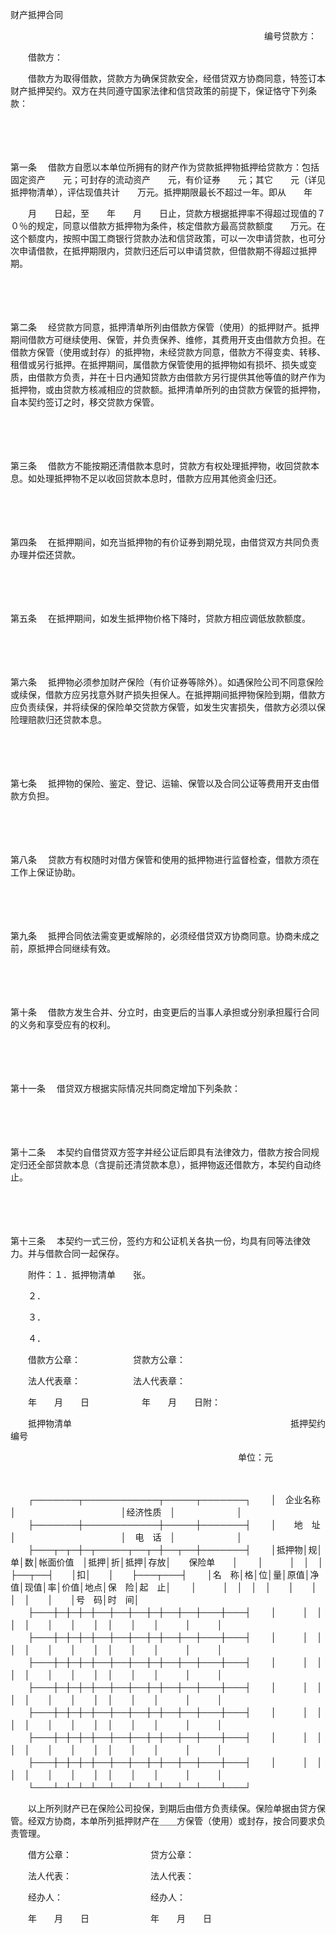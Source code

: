 



财产抵押合同



 

　　　　　　　　　　　　　　　　　　　　　　　　　　　　　编号贷款方：

　　借款方：

　　借款方为取得借款，贷款方为确保贷款安全，经借贷双方协商同意，特签订本财产抵押契约。双方在共同遵守国家法律和信贷政策的前提下，保证恪守下列条款：

　　

　　

第一条
　借款方自愿以本单位所拥有的财产作为贷款抵押物抵押给贷款方：包括固定资产　　元；可封存的流动资产　　元，有价证券　　元；其它　　元（详见抵押物清单），评估现值共计　　万元。抵押期限最长不超过一年。即从　　年　　

　　月　　日起，至　　年　　月　　日止，贷款方根据抵押率不得超过现值的７０％的规定，同意以借款方抵押物为条件，核定借款方最高贷款额度　　万元。在这个额度内，按照中国工商银行贷款办法和信贷政策，可以一次申请贷款，也可分次申请借款，在抵押期限内，贷款归还后可以申请贷款，但借款期不得超过抵押期。

　　

　　

第二条
　经贷款方同意，抵押清单所列由借款方保管（使用）的抵押财产。抵押期间借款方可继续使用、保管，并负责保养、维修，其费用开支由借款方负担。在借款方保管（使用或封存）的抵押物，未经贷款方同意，借款方不得变卖、转移、租借或另行抵押。在抵押期间，属借款方保管使用的抵押物如有损坏、损失或变质，由借款方负责，并在十日内通知贷款方由借款方另行提供其他等值的财产作为抵押物，或由贷款方核减相应的贷款额。抵押清单所列的由贷款方保管的抵押物，自本契约签订之时，移交贷款方保管。

　　

　　

第三条
　借款方不能按期还清借款本息时，贷款方有权处理抵押物，收回贷款本息。如处理抵押物不足以收回贷款本息时，借款方应用其他资金归还。

　　

　　

第四条
　在抵押期间，如充当抵押物的有价证券到期兑现，由借贷双方共同负责办理并偿还贷款。

　　

　　

第五条
　在抵押期间，如发生抵押物价格下降时，贷款方相应调低放款额度。

　　

　　

第六条
　抵押物必须参加财产保险（有价证券等除外）。如遇保险公司不同意保险或续保，借款方应另找意外财产损失担保人。在抵押期间抵押物保险到期，借款方应负责续保，并将续保的保险单交贷款方保管，如发生灾害损失，借款方必须以保险理赔款归还贷款本息。

　　

　　

第七条
　抵押物的保险、鉴定、登记、运输、保管以及合同公证等费用开支由借款方负担。

　　

　　

第八条
　贷款方有权随时对借方保管和使用的抵押物进行监督检查，借款方须在工作上保证协助。

　　

　　

第九条
　抵押合同依法需变更或解除的，必须经借贷双方协商同意。协商未成之前，原抵押合同继续有效。

　　

　　

第十条
　借款方发生合并、分立时，由变更后的当事人承担或分别承担履行合同的义务和享受应有的权利。

　　

　　

第十一条
　借贷双方根据实际情况共同商定增加下列条款：

　　

　　

第十二条
　本契约自借贷双方签字并经公证后即具有法律效力，借款方按合同规定归还全部贷款本息（含提前还清贷款本息），抵押物返还借款方，本契约自动终止。

　　

　　

第十三条
　本契约一式三份，签约方和公证机关各执一份，均具有同等法律效力。并与借款合同一起保存。

　　附件：１．抵押物清单　　张。

　　２．

　　３．

　　４．

　　借款方公章：　　　　　　贷款方公章：

　　法人代表章：　　　　　　法人代表章：

　　年　　月　　日　　　　　　年　　月　　日附：　　　　　　　　　　　　　 

　　抵押物清单　　　　　　　　　　　　　　　　　　　　　　　　　抵押契约编号

　　　　　　　　　　　　　　　　　　　　　　　　　　单位：元

　　


　　┌───────┬────────────┬─────┬───────┐
　　│　企业名称　　│　　　　　　　　　　　　│经济性质　│　　　　　　　│
　　├───────┼────────────┼─────┼───────┤
　　│　　地　址　　│　　　　　　　　　　　　│　电　话　│　　　　　　　│
　　├───┬─┬─┼─┬─────┬──┬─┼──┬──┼───────┤
　　│抵押物│规│单│数│帐面价值　│抵押│折│抵押│存放│　　保险单　　│
　　│　　　│　│　│　├──┬──┤　　│扣│　　│　　├───┬───┤
　　│名　称│格│位│量│原值│净值│现值│率│价值│地点│保　险│起　止│
　　│　　　│　│　│　│　　│　　│　　│　│　　│　　│号　码│时　间│
　　├───┼─┼─┼─┼──┼──┼──┼─┼──┼──┼───┼───┤
　　│　　　│　│　│　│　　│　　│　　│　│　　│　　│　　　│　　　│
　　├───┼─┼─┼─┼──┼──┼──┼─┼──┼──┼───┼───┤
　　│　　　│　│　│　│　　│　　│　　│　│　　│　　│　　　│　　　│
　　├───┼─┼─┼─┼──┼──┼──┼─┼──┼──┼───┼───┤
　　│　　　│　│　│　│　　│　　│　　│　│　　│　　│　　　│　　　│
　　├───┼─┼─┼─┼──┼──┼──┼─┼──┼──┼───┼───┤
　　│　　　│　│　│　│　　│　　│　　│　│　　│　　│　　　│　　　│
　　├───┼─┼─┼─┼──┼──┼──┼─┼──┼──┼───┼───┤
　　│　　　│　│　│　│　　│　　│　　│　│　　│　　│　　　│　　　│
　　├───┼─┼─┼─┼──┼──┼──┼─┼──┼──┼───┼───┤
　　│　　　│　│　│　│　　│　　│　　│　│　　│　　│　　　│　　　│
　　├───┼─┼─┼─┼──┼──┼──┼─┼──┼──┼───┼───┤
　　│　　　│　│　│　│　　│　　│　　│　│　　│　　│　　　│　　　│
　　└───┴─┴─┴─┴──┴──┴──┴─┴──┴──┴───┴───┘
　　


　　以上所列财产已在保险公司投保，到期后由借方负责续保。保险单据由贷方保管。经双方协商，本单所列抵押财产在＿＿方保管（使用）或封存，按合同要求负责管理。

　　借方公章：　　　　　　　　　贷方公章：

　　法人代表：　　　　　　　　　法人代表：

　　经办人：　　　　　　　　　　经办人：

　　年　　月　　日　　　　　　　年　　月　　日